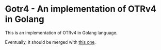 # Gotr4 - An implementation of OTRv4 in Golang

This is an implementation of OTRv4 in Golang language.

Eventually, it should be merged
with [this one](https://github.com/otrv4).
